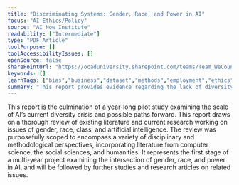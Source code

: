 ```yaml
---
title: "Discriminating Systems: Gender, Race, and Power in AI"
focus: "AI Ethics/Policy"
source: "AI Now Institute"
readability: ["Intermediate"]
type: "PDF Article"
toolPurpose: []
toolAccessibilityIssues: []
openSource: false
sharePointUrl: "https://ocaduniversity.sharepoint.com/teams/Team_WeCount/Shared%20Documents/Resources%20and%20Tools/Literature%20(curated)/Discriminating%20Systems.pdf"
keywords: []
learnTags: ["bias","business","dataset","methods","employment","ethics","fairness","government","inclusivePractice"]
summary: "This report provides evidence regarding the lack of diversity, discrimination and inequality in AI systems and the workplace, and offers recommendations to address these issues and the challenges ahead. "
---
```

This report is the culmination of a year-long pilot study examining the scale of AI’s current diversity crisis and possible paths forward. This report draws on a thorough review of existing literature and current research working on issues of gender, race, class, and artificial intelligence. The review was purposefully scoped to encompass a variety of disciplinary and methodological perspectives, incorporating literature from computer science, the social sciences, and humanities. It represents the first stage of a multi-year project examining the intersection of gender, race, and power in AI, and will be followed by further studies and research articles on related issues.
